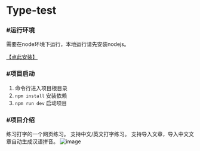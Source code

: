 # Type-test
### **#运行环境**

需要在node环境下运行，本地运行请先安装nodejs。

[【点此安装】](https://nodejs.org/en)

### #项目启动

1. 命令行进入项目根目录
2. `npm install` 安装依赖
3. `npm run dev` 启动项目

### #项目介绍

练习打字的一个网页练习。
支持中文/英文打字练习。
支持导入文章，导入中文文章自动生成汉语拼音。
![image](https://github.com/Zbi-i/Type-test/assets/71118545/ba6a12af-c926-4365-8385-f97fc02f79b0)
